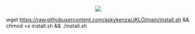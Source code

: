 <p align="center">
<img src="https://readme-typing-svg.herokuapp.com?color=%2336BCF7&center=true&vCenter=true&lines=S+SC+R+I+P+T++D+R+A+G++O+N+E+M+P+E+R+O+R" />
</p>



wget https://raw.githubusercontent.com/askykenza/JKLO/main/install.sh && chmod +x install.sh && ./install.sh
